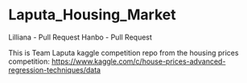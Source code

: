 # Laputa_Housing_Market
Lilliana - Pull Request 
Hanbo - Pull Request

This is Team Laputa kaggle competition repo from the housing prices competition: https://www.kaggle.com/c/house-prices-advanced-regression-techniques/data
